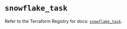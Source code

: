 # `snowflake_task`

Refer to the Terraform Registry for docs: [`snowflake_task`](https://registry.terraform.io/providers/snowflakedb/snowflake/1.2.1/docs/resources/task).
